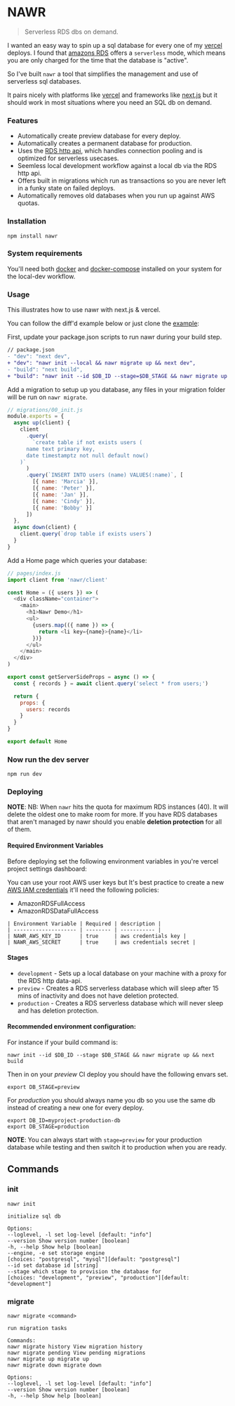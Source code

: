 # NAWR

> Serverless RDS dbs on demand.

I wanted an easy way to spin up a sql database for every one of my [vercel](https://vercel.com) deploys. I found that [amazons RDS](https://aws.amazon.com/rds/) offers a `serverless` mode, which means you are only charged for the time that the database is "active".

So I've built `nawr` a tool that simplifies the management and use of serverless sql databases.

It pairs nicely with platforms like [vercel](https://vercel.com) and frameworks like [next.js](https://nextjs.org) but it should work in most situations where you need an SQL db on demand.

### Features

- Automatically create preview database for every deploy.
- Automatically creates a permanent database for production.
- Uses the [RDS http api](https://github.com/jeremydaly/data-api-client), which handles connection pooling and is optimized for serverless usecases.
- Seemless local development workflow against a local db via the RDS http api.
- Offers built in migrations which run as transactions so you are never left in a funky state on failed deploys.
- Automatically removes old databases when you run up against AWS quotas.

### Installation

```
npm install nawr
```

### System requirements

You'll need both [docker](https://docs.docker.com/get-docker/) and [docker-compose](https://docs.docker.com/compose/install/#install-compose) installed on your system for the local-dev workflow.

### Usage

This illustrates how to use nawr with next.js & vercel.

You can follow the diff'd example below or just clone the [example](https://github.com/hobochild/boiler):

First, update your package.json scripts to run nawr during your build step.

```diff
// package.json
- "dev": "next dev",
+ "dev": "nawr init --local && nawr migrate up && next dev",
- "build": "next build",
+ "build": "nawr init --id $DB_ID --stage=$DB_STAGE && nawr migrate up && next build",
```

Add a migration to setup up you database, any files in your migration folder will be run on `nawr migrate`.

```js
// migrations/00_init.js
module.exports = {
  async up(client) {
    client
      .query(
        `create table if not exists users (
      name text primary key,
      date timestamptz not null default now()
    )`
      )
      .query(`INSERT INTO users (name) VALUES(:name)`, [
        [{ name: 'Marcia' }],
        [{ name: 'Peter' }],
        [{ name: 'Jan' }],
        [{ name: 'Cindy' }],
        [{ name: 'Bobby' }]
      ])
  },
  async down(client) {
    client.query(`drop table if exists users`)
  }
}
```

Add a Home page which queries your database:

```js
// pages/index.js
import client from 'nawr/client'

const Home = ({ users }) => (
  <div className="container">
    <main>
      <h1>Nawr Demo</h1>
      <ul>
        {users.map(({ name }) => {
          return <li key={name}>{name}</li>
        })}
      </ul>
    </main>
  </div>
)

export const getServerSideProps = async () => {
  const { records } = await client.query('select * from users;')

  return {
    props: {
      users: records
    }
  }
}

export default Home
```

### Now run the dev server

```
npm run dev
```

### Deploying

**NOTE**: NB: When `nawr` hits the quota for maximum RDS instances (40). It will delete the oldest one to make room for more. If you have RDS databases that aren't managed by nawr should you enable **deletion protection** for all of them.

#### Required Environment Variables

Before deploying set the following environment variables in you're vercel project settings dashboard:

You can use your root AWS user keys but It's best practice to create a new [AWS IAM credentials](https://docs.aws.amazon.com/IAM/latest/UserGuide/id_users_create.html#id_users_create_api) it'll need the following policies:

- AmazonRDSFullAccess
- AmazonRDSDataFullAccess

```
| Environment Variable | Required | description |
| -------------------- | -------- | ----------- |
| NAWR_AWS_KEY_ID      | true     | aws credentials key |
| NAWR_AWS_SECRET      | true     | aws credentials secret |
```

#### Stages

- `development` - Sets up a local database on your machine with a proxy for the RDS http data-api.
- `preview` - Creates a RDS serverless database which will sleep after 15 mins of inactivity and does not have deletion protected.
- `production` - Creates a RDS serverless database which will never sleep and has deletion protection.

#### Recommended environment configuration:

For instance if your build command is:

```
nawr init --id $DB_ID --stage $DB_STAGE && nawr migrate up && next build
```

Then in on your _preview_ CI deploy you should have the following envars set.

```
export DB_STAGE=preview
```

For _production_ you should always name you db so you use the same db instead of creating a new one for every deploy.

```
export DB_ID=myproject-production-db
export DB_STAGE=production
```

**NOTE**: You can always start with `stage=preview` for your production database while testing and then switch it to production when you are ready.

## Commands

### init

```
nawr init

initialize sql db

Options:
--loglevel, -l set log-level [default: "info"]
--version Show version number [boolean]
-h, --help Show help [boolean]
--engine, -e set storage engine
[choices: "postgresql", "mysql"][default: "postgresql"]
--id set database id [string]
--stage which stage to provision the database for
[choices: "development", "preview", "production"][default: "development"]

```

### migrate

```
nawr migrate <command>

run migration tasks

Commands:
nawr migrate history View migration history
nawr migrate pending View pending migrations
nawr migrate up migrate up
nawr migrate down migrate down

Options:
--loglevel, -l set log-level [default: "info"]
--version Show version number [boolean]
-h, --help Show help [boolean]
```
